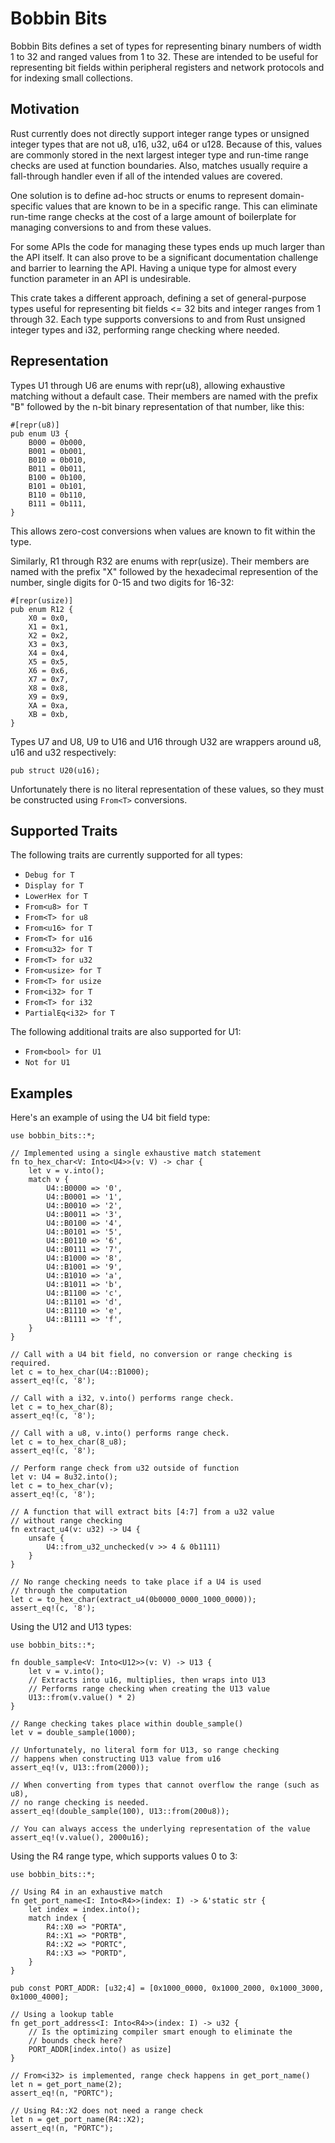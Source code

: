  # Bobbin Bits

Bobbin Bits defines a set of types for representing binary numbers of width 1 to 32 and ranged values from 1 to 32. These are intended to be useful for representing bit fields within peripheral registers and network protocols and for indexing small collections.

## Motivation

Rust currently does not directly support integer range types or unsigned integer types that 
are not u8, u16, u32, u64 or u128. Because of this, values are commonly stored in the next largest integer type and run-time range checks are used at function boundaries. Also,
matches usually require a fall-through handler even if all of the intended values
are covered.

One solution is to define ad-hoc structs or enums to represent domain-specific values
that are known to be in a specific range. This can eliminate run-time range checks at the cost of a large amount of boilerplate for managing conversions to and from these values. 

For some APIs the code for managing these types ends up much larger than the API itself.
It can also prove to be a significant documentation challenge and barrier to learning the API. Having a unique type for almost every function parameter in an API is undesirable.

This crate takes a different approach, defining a set of general-purpose types
useful for representing bit fields <= 32 bits and integer ranges from 1 through 32. Each
type supports conversions to and from Rust unsigned integer types and i32, performing range checking where needed.

## Representation

Types U1 through U6 are enums with repr(u8), allowing exhaustive matching without a default
case. Their members are named with the prefix "B" followed by the
n-bit binary representation of that number, like this:

```
#[repr(u8)]
pub enum U3 {
    B000 = 0b000,
    B001 = 0b001,
    B010 = 0b010,
    B011 = 0b011,
    B100 = 0b100,
    B101 = 0b101,
    B110 = 0b110,
    B111 = 0b111,
}
```

This allows zero-cost conversions when values are known to fit within the type.

Similarly, R1 through R32 are enums with repr(usize). Their members are named with
the prefix "X" followed by the hexadecimal represention of the number, single digits
for 0-15 and two digits for 16-32:

```
#[repr(usize)]
pub enum R12 {
    X0 = 0x0,
    X1 = 0x1,
    X2 = 0x2,
    X3 = 0x3,
    X4 = 0x4,
    X5 = 0x5,
    X6 = 0x6,
    X7 = 0x7,
    X8 = 0x8,
    X9 = 0x9,
    XA = 0xa,
    XB = 0xb,
}
```

Types U7 and U8, U9 to U16 and U16 through U32 are wrappers around u8, u16 and u32 respectively:

```
pub struct U20(u16);
```

Unfortunately there is no literal representation of these values, so they must be
constructed using `From<T>` conversions.

## Supported Traits

The following traits are currently supported for all types:

- `Debug for T`
- `Display for T`
- `LowerHex for T`
- `From<u8> for T`
- `From<T> for u8`
- `From<u16> for T`
- `From<T> for u16`
- `From<u32> for T`
- `From<T> for u32`
- `From<usize> for T`
- `From<T> for usize`
- `From<i32> for T`
- `From<T> for i32`
- `PartialEq<i32> for T`

The following additional traits are also supported for U1:

- `From<bool> for U1`
- `Not for U1`

## Examples

Here's an example of using the U4 bit field type:

```
use bobbin_bits::*;

// Implemented using a single exhaustive match statement
fn to_hex_char<V: Into<U4>>(v: V) -> char {
    let v = v.into();
    match v {
        U4::B0000 => '0',
        U4::B0001 => '1',
        U4::B0010 => '2',
        U4::B0011 => '3',
        U4::B0100 => '4',
        U4::B0101 => '5',
        U4::B0110 => '6',
        U4::B0111 => '7',
        U4::B1000 => '8',
        U4::B1001 => '9',
        U4::B1010 => 'a',
        U4::B1011 => 'b',
        U4::B1100 => 'c',
        U4::B1101 => 'd',
        U4::B1110 => 'e',
        U4::B1111 => 'f',
    }
}

// Call with a U4 bit field, no conversion or range checking is required.
let c = to_hex_char(U4::B1000);
assert_eq!(c, '8');

// Call with a i32, v.into() performs range check.
let c = to_hex_char(8);
assert_eq!(c, '8');

// Call with a u8, v.into() performs range check.
let c = to_hex_char(8_u8);
assert_eq!(c, '8');

// Perform range check from u32 outside of function
let v: U4 = 8u32.into();
let c = to_hex_char(v);
assert_eq!(c, '8');

// A function that will extract bits [4:7] from a u32 value
// without range checking
fn extract_u4(v: u32) -> U4 {
    unsafe {
        U4::from_u32_unchecked(v >> 4 & 0b1111)
    }
}

// No range checking needs to take place if a U4 is used
// through the computation
let c = to_hex_char(extract_u4(0b0000_0000_1000_0000));
assert_eq!(c, '8');

```

Using the U12 and U13 types:

```
use bobbin_bits::*;

fn double_sample<V: Into<U12>>(v: V) -> U13 {
    let v = v.into();
    // Extracts into u16, multiplies, then wraps into U13
    // Performs range checking when creating the U13 value
    U13::from(v.value() * 2)
}

// Range checking takes place within double_sample()
let v = double_sample(1000);

// Unfortunately, no literal form for U13, so range checking
// happens when constructing U13 value from u16
assert_eq!(v, U13::from(2000));

// When converting from types that cannot overflow the range (such as u8),
// no range checking is needed.
assert_eq!(double_sample(100), U13::from(200u8));

// You can always access the underlying representation of the value
assert_eq!(v.value(), 2000u16);

```

Using the R4 range type, which supports values 0 to 3:

```
use bobbin_bits::*;

// Using R4 in an exhaustive match
fn get_port_name<I: Into<R4>>(index: I) -> &'static str {
    let index = index.into();
    match index {
        R4::X0 => "PORTA",
        R4::X1 => "PORTB",
        R4::X2 => "PORTC",
        R4::X3 => "PORTD",
    }
}

pub const PORT_ADDR: [u32;4] = [0x1000_0000, 0x1000_2000, 0x1000_3000, 0x1000_4000];

// Using a lookup table
fn get_port_address<I: Into<R4>>(index: I) -> u32 {
    // Is the optimizing compiler smart enough to eliminate the
    // bounds check here?
    PORT_ADDR[index.into() as usize]
}

// From<i32> is implemented, range check happens in get_port_name()
let n = get_port_name(2);
assert_eq!(n, "PORTC");

// Using R4::X2 does not need a range check
let n = get_port_name(R4::X2);
assert_eq!(n, "PORTC");
```